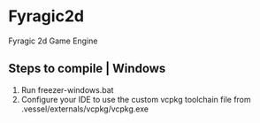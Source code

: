 # Fyragic2d
Fyragic 2d Game Engine 


## Steps to compile | Windows
1. Run freezer-windows.bat
2. Configure your IDE to use the custom vcpkg toolchain file from .vessel/externals/vcpkg/vcpkg.exe
